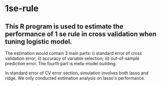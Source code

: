 # 1se-rule
## This R program is used to estimate the performance of 1 se rule in cross validation when tuning logistic model.
The estimation would contain 3 main parts: i) standard error of cross validation error;
ii) accuracy of variable selection; iii) out-of-sample prediction error. 
The fourth part is meta-model building.

In standard error of CV error section, simulation involves both lasso and ridge. We only conducted estimation analysis on lasso's performance.

